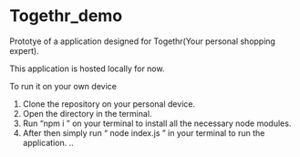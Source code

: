 # Togethr_demo
Prototye of a application designed for Togethr(Your personal shopping expert).

This application is hosted locally for now. 

To run it on your own device
1. Clone the repository on your personal device.
2. Open the directory in the terminal.
3. Run “npm i ” on your terminal to install all the necessary node modules.
4. After then simply run “ node index.js ” in your terminal to run the application.
..

